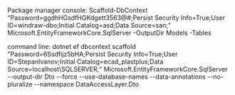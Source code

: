 ﻿ Package manager console:
Scaffold-DbContext "Password=ggdhHGsdfHGKdgett3563@#;Persist Security Info=True;User ID=windraw-dbo;Initial Catalog=asd;Data Source=san;" Microsoft.EntityFrameworkCore.SqlServer -OutputDir Models -Tables

command line:
dotnet ef dbcontext scaffold "Password=6Ssdfijz5bHA;Persist Security Info=True;User ID=StepanIvanov;Initial Catalog=ecad_plastplus;Data Source=localhost\SQLSERVER;" Microsoft.EntityFrameworkCore.SqlServer --output-dir Dto --force --use-database-names --data-annotations --no-pluralize --namespace DataAccessLayer.Dto